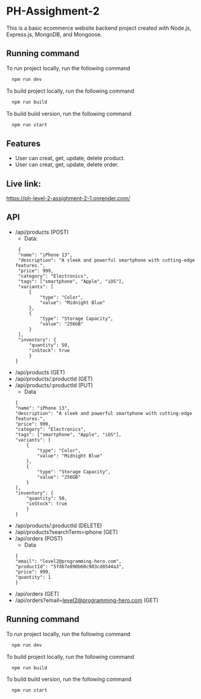 # PH-Assighment-2
This is a basic ecommerce website backend project created with Node.js, Express.js, MongoDB, and Mongoose.


## Running command

To run project locally, run the following command

```bash
  npm run dev
```

To build project locally, run the following command

```bash
  npm run build
```

To build build version, run the following command

```bash
  npm run start
```





## Features

- User can creat, get, update, delete product.
- User can creat, get, update, delete order.

## Live link: 
https://ph-level-2-assighment-2-1.onrender.com/

## API
- /api/products (POST)
  - Data:
   ```
    {
    "name": "iPhone 13",
    "description": "A sleek and powerful smartphone with cutting-edge features.",
    "price": 999,
    "category": "Electronics",
    "tags": ["smartphone", "Apple", "iOS"],
    "variants": [
        {
            "type": "Color",
            "value": "Midnight Blue"
        },
        {
            "type": "Storage Capacity",
            "value": "256GB"
        }
    ],
    "inventory": {
        "quantity": 50,
        "inStock": true
        }
  }
- /api/products (GET)
- /api/products/:productId (GET)
- /api/products/:productId (PUT)
    - Data
    ```
    {
    "name": "iPhone 13",
    "description": "A sleek and powerful smartphone with cutting-edge features.",
    "price": 999,
    "category": "Electronics",
    "tags": ["smartphone", "Apple", "iOS"],
    "variants": [
        {
            "type": "Color",
            "value": "Midnight Blue"
        },
        {
            "type": "Storage Capacity",
            "value": "256GB"
        }
    ],
    "inventory": {
        "quantity": 50,
        "inStock": true
        }
    }
    ```
- /api/products/:productId (DELETE)
- /api/products?searchTerm=iphone (GET)
- /api/orders (POST)
    - Data
    ```
    {
    "email": "level2@programming-hero.com",
    "productId": "5fd67e890b60c903cd8544a3",
    "price": 999,
    "quantity": 1
    }
    ```
- /api/orders (GET)
- /api/orders?email=level2@programming-hero.com (GET)

    




## Running command

To run project locally, run the following command

```bash
  npm run dev
```

To build project locally, run the following command

```bash
  npm run build
```

To build build version, run the following command

```bash
  npm run start
```



